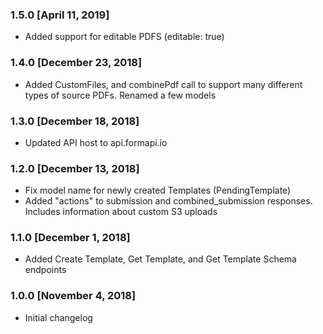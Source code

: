 ### 1.5.0 [April 11, 2019]
* Added support for editable PDFS (editable: true)

### 1.4.0 [December 23, 2018]
* Added CustomFiles, and combinePdf call to support many different types of source PDFs. Renamed a few models

### 1.3.0 [December 18, 2018]
* Updated API host to api.formapi.io

### 1.2.0 [December 13, 2018]
* Fix model name for newly created Templates (PendingTemplate)
* Added "actions" to submission and combined_submission responses. Includes information about custom S3 uploads

### 1.1.0 [December 1, 2018]
* Added Create Template, Get Template, and Get Template Schema endpoints

### 1.0.0 [November 4, 2018]
* Initial changelog
